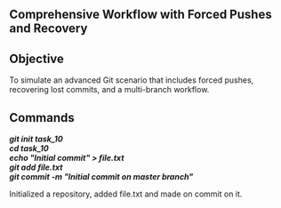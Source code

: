 ## Comprehensive Workflow with Forced Pushes and Recovery

## Objective

To simulate an advanced Git scenario that includes forced pushes, recovering lost commits, and a multi-branch workflow.

## Commands

***git init task_10 <br>
cd task_10 <br>
echo "Initial commit" > file.txt <br>
git add file.txt <br>
git commit -m "Initial commit on master branch"*** <br>

Initialized a repository, added file.txt and made on commit on it. <br>

